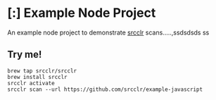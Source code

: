 # [:] Example Node Project

An example node project to demonstrate [srcclr](https://www.srcclr.com) scans.....,ssdsdsds
ss
## Try me!

```
brew tap srcclr/srcclr
brew install srcclr
srcclr activate
srcclr scan --url https://github.com/srcclr/example-javascript
```
